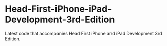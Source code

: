 Head-First-iPhone-iPad-Development-3rd-Edition
==============================================

Latest code that accompanies Head First iPhone and iPad Development 3rd Edition.
